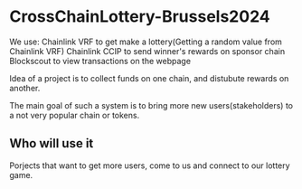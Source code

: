 # CrossChainLottery-Brussels2024


We use:
Chainlink VRF to get make a lottery(Getting a random value from Chainlink VRF)
Chainlink CCIP to send winner's rewards on sponsor chain
Blockscout to view transactions on the webpage



Idea of a project is to collect funds on one chain,
and distubute rewards on another.

The main goal of such a system is to bring more new users(stakeholders) to a not very popular chain or tokens.

## Who will use it
Porjects that want to get more users, come to us and connect to our lottery game.

